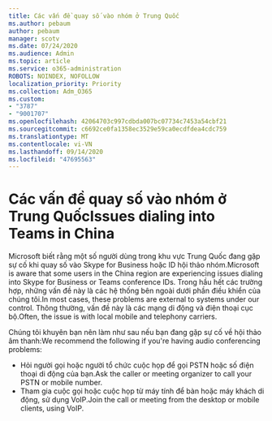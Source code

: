 ```yaml
---
title: Các vấn đề quay số vào nhóm ở Trung Quốc
ms.author: pebaum
author: pebaum
manager: scotv
ms.date: 07/24/2020
ms.audience: Admin
ms.topic: article
ms.service: o365-administration
ROBOTS: NOINDEX, NOFOLLOW
localization_priority: Priority
ms.collection: Adm_O365
ms.custom:
- "3787"
- "9001707"
ms.openlocfilehash: 42064703c997cdbda007bc07734c7453a54cbf21
ms.sourcegitcommit: c6692ce0fa1358ec3529e59ca0ecdfdea4cdc759
ms.translationtype: MT
ms.contentlocale: vi-VN
ms.lasthandoff: 09/14/2020
ms.locfileid: "47695563"
---
```

# <a name="issues-dialing-into-teams-in-china"></a><span data-ttu-id="3f9a4-102">Các vấn đề quay số vào nhóm ở Trung Quốc</span><span class="sxs-lookup"><span data-stu-id="3f9a4-102">Issues dialing into Teams in China</span></span>

<span data-ttu-id="3f9a4-103">Microsoft biết rằng một số người dùng trong khu vực Trung Quốc đang gặp sự cố khi quay số vào Skype for Business hoặc ID hội thảo nhóm.</span><span class="sxs-lookup"><span data-stu-id="3f9a4-103">Microsoft is aware that some users in the China region are experiencing issues dialing into Skype for Business or Teams conference IDs.</span></span> <span data-ttu-id="3f9a4-104">Trong hầu hết các trường hợp, những vấn đề này là các hệ thống bên ngoài dưới phần điều khiển của chúng tôi.</span><span class="sxs-lookup"><span data-stu-id="3f9a4-104">In most cases, these problems are external to systems under our control.</span></span> <span data-ttu-id="3f9a4-105">Thông thường, vấn đề này là các mạng di động và điện thoại cục bộ.</span><span class="sxs-lookup"><span data-stu-id="3f9a4-105">Often, the issue is with local mobile and telephony carriers.</span></span>

<span data-ttu-id="3f9a4-106">Chúng tôi khuyên bạn nên làm như sau nếu bạn đang gặp sự cố về hội thảo âm thanh:</span><span class="sxs-lookup"><span data-stu-id="3f9a4-106">We recommend the following if you're having audio conferencing problems:</span></span>

-   <span data-ttu-id="3f9a4-107">Hỏi người gọi hoặc người tổ chức cuộc họp để gọi PSTN hoặc số điện thoại di động của bạn.</span><span class="sxs-lookup"><span data-stu-id="3f9a4-107">Ask the caller or meeting organizer to call your PSTN or mobile number.</span></span>
-   <span data-ttu-id="3f9a4-108">Tham gia cuộc gọi hoặc cuộc họp từ máy tính để bàn hoặc máy khách di động, sử dụng VoIP.</span><span class="sxs-lookup"><span data-stu-id="3f9a4-108">Join the call or meeting from the desktop or mobile clients, using VoIP.</span></span>